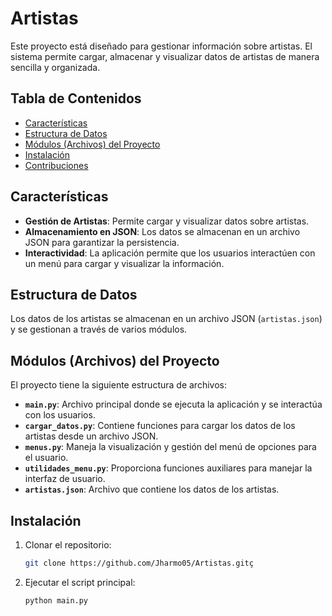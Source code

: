 # Artistas

Este proyecto está diseñado para gestionar información sobre artistas. El sistema permite cargar, almacenar y visualizar datos de artistas de manera sencilla y organizada.

## Tabla de Contenidos

- [Características](#características)
- [Estructura de Datos](#estructura-de-datos)
- [Módulos (Archivos) del Proyecto](#módulos-archivos-del-proyecto)
- [Instalación](#instalación)
- [Contribuciones](#contribuciones)

## Características

- **Gestión de Artistas**: Permite cargar y visualizar datos sobre artistas.
- **Almacenamiento en JSON**: Los datos se almacenan en un archivo JSON para garantizar la persistencia.
- **Interactividad**: La aplicación permite que los usuarios interactúen con un menú para cargar y visualizar la información.

## Estructura de Datos

Los datos de los artistas se almacenan en un archivo JSON (`artistas.json`) y se gestionan a través de varios módulos.

## Módulos (Archivos) del Proyecto

El proyecto tiene la siguiente estructura de archivos:


- **`main.py`**: Archivo principal donde se ejecuta la aplicación y se interactúa con los usuarios.
- **`cargar_datos.py`**: Contiene funciones para cargar los datos de los artistas desde un archivo JSON.
- **`menus.py`**: Maneja la visualización y gestión del menú de opciones para el usuario.
- **`utilidades_menu.py`**: Proporciona funciones auxiliares para manejar la interfaz de usuario.
- **`artistas.json`**: Archivo que contiene los datos de los artistas.

## Instalación

1. Clonar el repositorio:
   ```bash
   git clone https://github.com/Jharmo05/Artistas.gitç
   ```

1. Ejecutar el script principal:
   ```bash
   python main.py
   ```

